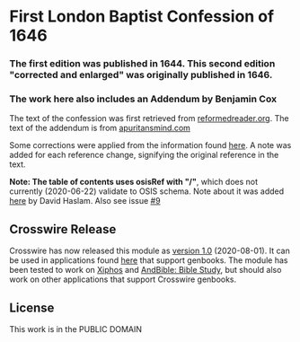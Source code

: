 # First London Baptist Confession of 1646

### The first edition was published in 1644. This second edition "corrected and enlarged" was originally published in 1646.

### The work here also includes an Addendum by Benjamin Cox

The text of the confession was first retrieved from [reformedreader.org](http://www.reformedreader.org/ccc/1646lbc.htm). The text of the addendum is from [apuritansmind.com](https://www.apuritansmind.com/creeds-and-confessions/an-appendix-to-the-baptist-confession-of-faith-by-benjamin-cox/)

Some corrections were applied from the information found [here](http://kinseydrivebaptistchurch.com/wp-content/uploads/2017/04/LONDON-BAPTIST.pdf). A note was added for each reference change, signifying the original reference in the text.

**Note: The table of contents uses osisRef with "/"**, which does not currently (2020-06-22) validate to OSIS schema. Note about it was added [here](https://wiki.crosswire.org/OSIS_211_CR#Correct_the_osisRef_syntax_for_a_non-verse-keyed_OSIS_module) by David Haslam. Also see issue [#9](https://github.com/timbze/first-london-baptist-confession-1646/issues/9)

## Crosswire Release
Crosswire has now released this module as [version 1.0](https://www.crosswire.org/sword/modules/ModInfo.jsp?modName=BaptistConfession1646) (2020-08-01). It can be used in applications found [here](https://www.crosswire.org/applications/) that support genbooks. The module has been tested to work on [Xiphos](https://xiphos.org/) and [AndBible: Bible Study](https://andbible.github.io/), but should also work on other applications that support Crosswire genbooks.

## License
This work is in the PUBLIC DOMAIN
